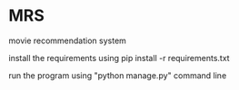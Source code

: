 # MRS
movie recommendation system

install the requirements using 
pip install -r requirements.txt

run the program using 
"python manage.py" command line 
